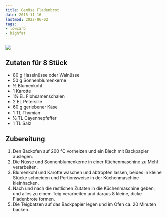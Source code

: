 ```yaml
---
title: Gemüse Fladenbrot
date: 2015-11-16
lastmod: 2022-06-02
tags:
- lowcarb
- highfat
---
```


![](/img/gemüse-fladenbrot.webp)

## Zutaten für 8 Stück
- 80 g  Haselnüsse oder Walnüsse
- 50 g  Sonnenblumenkerne
- ½     Blumenkohl
- 1     Karotte
- 1½ EL Flohsamenschalen
- 2 EL  Petersilie
- 60 g  geriebener Käse
- 1 TL  Thymian
- ½ TL  Cayennepfeffer
- 1 TL  Salz

## Zubereitung
1. Den Backofen auf 200 ℃ vorheizen und ein Blech mit Backpapier auslegen.
1. Die Nüsse und Sonnenblumenkerne in einer Küchenmaschine zu Mehl verarbeiten.
1. Blumenkohl und Karotte waschen und abtropfen lassen, beides in kleine Stücke schneiden und Portionsweise in der Küchenmaschine kleinhacken.
1. Nach und nach die restlichen Zutaten in die Küchenmaschine geben, und alles zu einem Teig verarbeiten und daraus 8 kleine, dicke Fladenbrote formen.
1. Die Teigbatzen auf das Backpapier legen und im Ofen ca. 20 Minuten backen.
